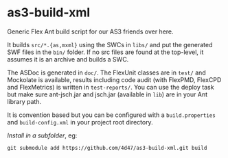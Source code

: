 
as3-build-xml
=============

Generic Flex Ant build script for our AS3 friends over here.

It builds `src/*.{as,mxml}` using the SWCs in `libs/` and put the
generated SWF files in the `bin/` folder. If no src files are found
at the top-level, it assumes it is an archive and builds a SWC.

The ASDoc is generated in `doc/`. The FlexUnit classes are in `test/` and
Mockolate is available, results including code audit (with FlexPMD, FlexCPD
and FlexMetrics) is written in `test-reports/`. You can use the deploy task
but make sure ant-jsch.jar and jsch.jar (available in `lib`) are in your
Ant library path.

It is convention based but you can be configured with a `build.properties`
and `build-config.xml` in your project root directory.

*Install in a subfolder*, eg:

    git submodule add https://github.com/4d47/as3-build-xml.git build


